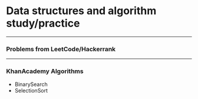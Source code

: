 # Data structures and algorithm study/practice
---
### Problems from LeetCode/Hackerrank
---
### KhanAcademy Algorithms 
* BinarySearch
* SelectionSort


